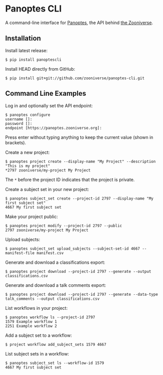 # Panoptes CLI

A command-line interface for [Panoptes](https://github.com/zooniverse/Panoptes),
the API behind [the Zooniverse](https://www.zooniverse.org/).

## Installation

Install latest release:

```
$ pip install panoptescli
```

Install HEAD directly from GitHub:

```
$ pip install git+git://github.com/zooniverse/panoptes-cli.git
```

## Command Line Examples

Log in and optionally set the API endpoint:

```
$ panoptes configure
username []:
password []:
endpoint [https://panoptes.zooniverse.org]:
```

Press enter without typing anything to keep the current value (shown in
brackets).

Create a new project:

```
$ panoptes project create --display-name "My Project" --description "This is my project"
*2797 zooniverse/my-project My Project
```

The `*` before the project ID indicates that the project is private.

Create a subject set in your new project:

```
$ panoptes subject_set create --project-id 2797 --display-name "My first subject set"
4667 My first subject set
```

Make your project public:

```
$ panoptes project modify --project-id 2797 --public
2797 zooniverse/my-project My Project
```

Upload subjects:

```
$ panoptes subject_set upload_subjects --subject-set-id 4667 --manifest-file manifest.csv
```

Generate and download a classifications export:

```
$ panoptes project download --project-id 2797 --generate --output classifications.csv
```

Generate and download a talk comments export:

```
$ panoptes project download --project-id 2797 --generate --data-type talk_comments --output classifications.csv
```

List workflows in your project:

```
$ panoptes workflow ls --project-id 2797
1579 Example workflow 1
2251 Example workflow 2
```

Add a subject set to a workflow:

```
$ project workflow add_subject_sets 1579 4667
```

List subject sets in a workflow:

```
$ panoptes subject_set ls --workflow-id 1579
4667 My first subject set
```
